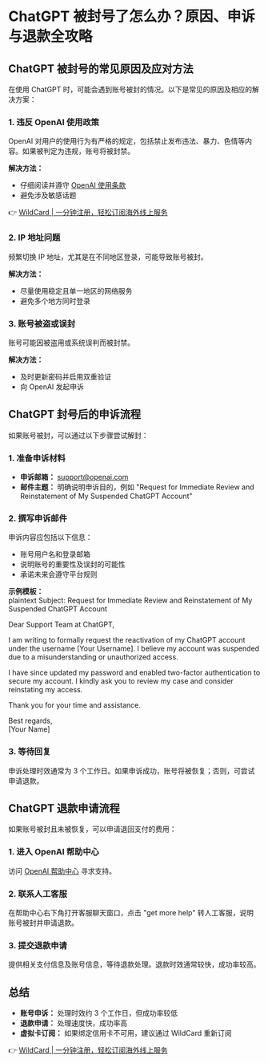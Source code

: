 # ChatGPT 被封号了怎么办？原因、申诉与退款全攻略

## ChatGPT 被封号的常见原因及应对方法

在使用 ChatGPT 时，可能会遇到账号被封的情况。以下是常见的原因及相应的解决方案：

### 1. 违反 OpenAI 使用政策
OpenAI 对用户的使用行为有严格的规定，包括禁止发布违法、暴力、色情等内容。如果被判定为违规，账号将被封禁。

**解决方法：**  
- 仔细阅读并遵守 [OpenAI 使用条款](https://www.openai.com/policies/terms-of-use)  
- 避免涉及敏感话题  

👉 [WildCard | 一分钟注册，轻松订阅海外线上服务](https://bbtdd.com/WildCard)

### 2. IP 地址问题
频繁切换 IP 地址，尤其是在不同地区登录，可能导致账号被封。

**解决方法：**  
- 尽量使用稳定且单一地区的网络服务  
- 避免多个地方同时登录  

### 3. 账号被盗或误封
账号可能因被盗用或系统误判而被封禁。

**解决方法：**  
- 及时更新密码并启用双重验证  
- 向 OpenAI 发起申诉  

## ChatGPT 封号后的申诉流程

如果账号被封，可以通过以下步骤尝试解封：

### 1. 准备申诉材料
- **申诉邮箱：** support@openai.com  
- **邮件主题：** 明确说明申诉目的，例如 "Request for Immediate Review and Reinstatement of My Suspended ChatGPT Account"  

### 2. 撰写申诉邮件
申诉内容应包括以下信息：  
- 账号用户名和登录邮箱  
- 说明账号的重要性及误封的可能性  
- 承诺未来会遵守平台规则  

**示例模板：**  
plaintext
Subject: Request for Immediate Review and Reinstatement of My Suspended ChatGPT Account

Dear Support Team at ChatGPT,

I am writing to formally request the reactivation of my ChatGPT account under the username [Your Username]. I believe my account was suspended due to a misunderstanding or unauthorized access.

I have since updated my password and enabled two-factor authentication to secure my account. I kindly ask you to review my case and consider reinstating my access.

Thank you for your time and assistance.

Best regards,  
[Your Name]


### 3. 等待回复
申诉处理时效通常为 3 个工作日。如果申诉成功，账号将被恢复；否则，可尝试申请退款。

## ChatGPT 退款申请流程

如果账号被封且未被恢复，可以申请退回支付的费用：

### 1. 进入 OpenAI 帮助中心
访问 [OpenAI 帮助中心](https://help.openai.com/) 寻求支持。

### 2. 联系人工客服
在帮助中心右下角打开客服聊天窗口，点击 "get more help" 转人工客服，说明账号被封并申请退款。

### 3. 提交退款申请
提供相关支付信息及账号信息，等待退款处理。退款时效通常较快，成功率较高。

## 总结

- **账号申诉：** 处理时效约 3 个工作日，但成功率较低  
- **退款申请：** 处理速度快，成功率高  
- **虚拟卡订阅：** 如果绑定信用卡不可用，建议通过 WildCard 重新订阅  

👉 [WildCard | 一分钟注册，轻松订阅海外线上服务](https://bbtdd.com/WildCard)